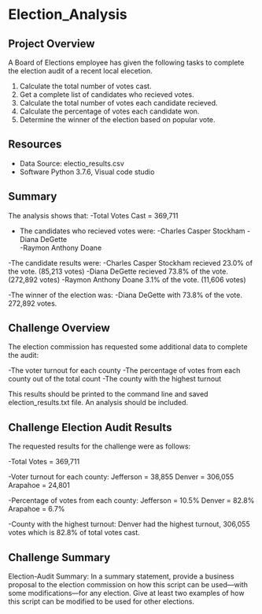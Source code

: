 # Election_Analysis

## Project Overview
A Board of Elections employee has given the following tasks to complete the election audit of a recent local elecetion.

1. Calculate the total number of votes cast.
2. Get a complete list of candidates who recieved votes.
3. Calculate the total number of votes each candidate recieved.
4. Calculate the percentage of votes each candidate won.
5. Determine the winner of the election based on popular vote.

## Resources
- Data Source: electio_results.csv
- Software Python 3.7.6, Visual code studio

## Summary
The analysis shows that:
-Total Votes Cast = 369,711
- The candidates who recieved votes were:
  -Charles Casper Stockham
  -Diana DeGette  
  -Raymon Anthony Doane
  
-The candidate results were:
  -Charles Casper Stockham recieved 23.0% of the vote.  (85,213 votes)
  -Diana DeGette recieved 73.8% of the vote. (272,892 votes)
  -Raymon Anthony Doane 3.1% of the vote. (11,606 votes)
  
  -The winner of the election was:
    -Diana DeGette with 73.8% of the vote. 272,892 votes.

## Challenge Overview

The election commission has requested some additional data to complete the audit:

-The voter turnout for each county
-The percentage of votes from each county out of the total count
-The county with the highest turnout

This results should be printed to the command line and saved election_results.txt file.  An analysis should be included.

## Challenge Election Audit Results

The requested results for the challenge were as follows:

-Total Votes = 369,711

-Voter turnout for each county:
  Jefferson = 38,855
  Denver = 306,055
  Arapahoe = 24,801

-Percentage of votes from each county:
  Jefferson = 10.5% 
  Denver = 82.8% 
  Arapahoe = 6.7%

-County with the highest turnout:
  Denver had the highest turnout, 306,055 votes which is 82.8% of total votes cast.

## Challenge Summary

Election-Audit Summary: In a summary statement, provide a business proposal to the election commission on how this script can be used—with some modifications—for any election. Give at least two examples of how this script can be modified to be used for other elections.